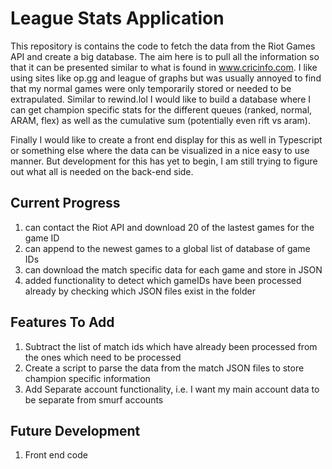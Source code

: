 # League Stats Application

This repository is contains the code to fetch the data from the Riot Games API and create a big database. The aim here is to pull all the information so that it can be presented similar to what is found in www.cricinfo.com. I like using sites like op.gg and league of graphs but was usually annoyed to find that my normal games were only temporarily stored or needed to be extrapulated. Similar to rewind.lol I would like to build  a database where I can get champion specific stats for the different queues (ranked, normal, ARAM, flex) as well as the cumulative sum (potentially even rift vs aram). 

Finally I would like to create a front end display for this as well in Typescript or something else where the data can be visualized in a nice easy to use manner. But development for this has yet to begin, I am still trying to figure out what all is needed on the back-end side.

## Current Progress

1. can contact the Riot API and download 20 of the lastest games for the game ID
2. can append to the newest games to a global list of database of game IDs
3. can download the match specific data for each game and store in JSON
4. added functionality to detect which gameIDs have been processed already by checking which JSON files exist in the folder

## Features To Add

1. Subtract the list of match ids which have already been processed from the ones which need to be processed
2. Create a script to parse the data from the match JSON files to store champion specific information
3. Add Separate account functionality, i.e. I want my main account data to be separate from smurf accounts


## Future Development

1. Front end code
